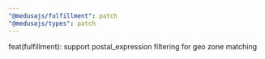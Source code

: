 ```yaml
---
"@medusajs/fulfillment": patch
"@medusajs/types": patch
---
```


feat(fulfillment): support postal_expression filtering for geo zone matching
